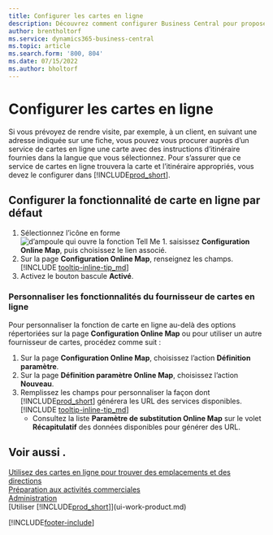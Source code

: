 ```yaml
---
title: Configurer les cartes en ligne
description: Découvrez comment configurer Business Central pour proposer des itinéraires et des informations de localisation avec un service de carte en ligne.
author: brentholtorf
ms.service: dynamics365-business-central
ms.topic: article
ms.search.form: '800, 804'
ms.date: 07/15/2022
ms.author: bholtorf
---
```

# <a name="set-up-online-maps"></a>Configurer les cartes en ligne

Si vous prévoyez de rendre visite, par exemple, à un client, en suivant une adresse indiquée sur une fiche, vous pouvez vous procurer auprès d’un service de cartes en ligne une carte avec des instructions d’itinéraire fournies dans la langue que vous sélectionnez. Pour s’assurer que ce service de cartes en ligne trouvera la carte et l’itinéraire appropriés, vous devez le configurer dans [!INCLUDE[prod_short](includes/prod_short.md)].

## <a name="set-up-the-online-map-feature"></a>Configurer la fonctionnalité de carte en ligne par défaut

1. Sélectionnez l’icône en forme ![d’ampoule qui ouvre la fonction Tell Me 1.](media/ui-search/search_small.png "Dites-moi ce que vous voulez faire") saisissez **Configuration Online Map**, puis choisissez le lien associé.
2. Sur la page **Configuration Online Map**, renseignez les champs. [!INCLUDE [tooltip-inline-tip_md](includes/tooltip-inline-tip_md.md)]
3. Activez le bouton bascule **Activé**.

### <a name="customize-the-online-map-provider-features"></a>Personnaliser les fonctionnalités du fournisseur de cartes en ligne

Pour personnaliser la fonction de carte en ligne au-delà des options répertoriées sur la page **Configuration Online Map** ou pour utiliser un autre fournisseur de cartes, procédez comme suit :

1. Sur la page **Configuration Online Map**, choisissez l’action **Définition paramètre**.
2. Sur la page **Définition paramètre Online Map**, choisissez l’action **Nouveau**.
3. Remplissez les champs pour personnaliser la façon dont [!INCLUDE[prod_short](includes/prod_short.md)] générera les URL des services disponibles. [!INCLUDE [tooltip-inline-tip_md](includes/tooltip-inline-tip_md.md)]
   * Consultez la liste **Paramètre de substitution Online Map** sur le volet **Récapitulatif** des données disponibles pour générer des URL.

## <a name="see-also"></a>Voir aussi .

[Utilisez des cartes en ligne pour trouver des emplacements et des directions](across-online-maps.md)  
[Préparation aux activités commerciales](ui-get-ready-business.md)  
[Administration](admin-setup-and-administration.md)  
[Utiliser [!INCLUDE[prod_short](includes/prod_short.md)]](ui-work-product.md)  

[!INCLUDE[footer-include](includes/footer-banner.md)]

